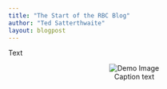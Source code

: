 ```yaml
---
title: "The Start of the RBC Blog"
author: "Ted Satterthwaite"
layout: blogpost
---
```


Text

<figure style="text-align: center; width: 80%; margin-left: auto; margin-right: auto;">
    <img class="img-fluid" src="{{ site.baseurl}}/path/to/image.png" alt="Demo Image">
    <figcaption class="caption text-muted">
        Caption text
    </figcaption>
</figure>
